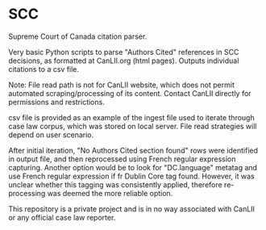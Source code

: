 # SCC
Supreme Court of Canada citation parser.

Very basic Python scripts to parse "Authors Cited" references in SCC decisions, as formatted at CanLII.org (html pages). Outputs individual citations to a csv file.

Note: File read path is not for CanLII website, which does not permit automated scraping/processing of its content. Contact CanLII directly for permissions and restrictions.

csv file is provided as an example of the ingest file used to iterate through case law corpus, which was stored on local server. File read strategies will depend on user scenario.

After initial iteration, "No Authors Cited section found" rows were identified in output file, and then reprocessed using French regular expression capturing. Another option would be to look for "DC.language" metatag and use French regular expression if fr Dublin Core tag found. However, it was unclear whether this tagging was consistently applied, therefore re-processing was deemed the more reliable option.

This repository is a private project and is in no way associated with CanLII or any official case law reporter.
